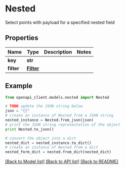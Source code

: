 # Nested

Select points with payload for a specified nested field

## Properties
Name | Type | Description | Notes
------------ | ------------- | ------------- | -------------
**key** | **str** |  | 
**filter** | [**Filter**](Filter.md) |  | 

## Example

```python
from openapi_client.models.nested import Nested

# TODO update the JSON string below
json = "{}"
# create an instance of Nested from a JSON string
nested_instance = Nested.from_json(json)
# print the JSON string representation of the object
print Nested.to_json()

# convert the object into a dict
nested_dict = nested_instance.to_dict()
# create an instance of Nested from a dict
nested_form_dict = nested.from_dict(nested_dict)
```
[[Back to Model list]](../README.md#documentation-for-models) [[Back to API list]](../README.md#documentation-for-api-endpoints) [[Back to README]](../README.md)


